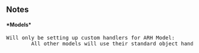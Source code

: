 ****Notes****
---------------
<h4>*Models*</h4>
    <pre>Will only be setting up custom handlers for ARH Model:
        All other models will use their standard object handler
    </pre>


